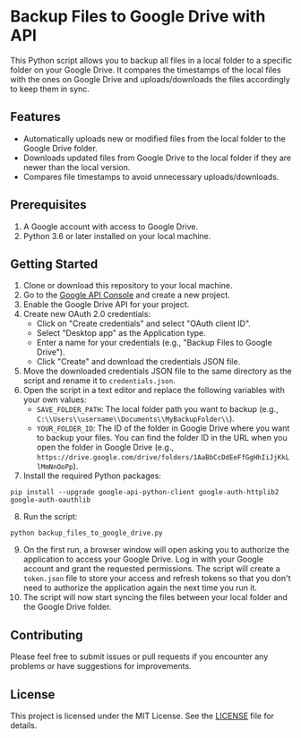 # Backup Files to Google Drive with API
This Python script allows you to backup all files in a local folder to a specific folder on your Google Drive. It compares the timestamps of the local files with the ones on Google Drive and uploads/downloads the files accordingly to keep them in sync.

## Features
- Automatically uploads new or modified files from the local folder to the Google Drive folder.
- Downloads updated files from Google Drive to the local folder if they are newer than the local version.
- Compares file timestamps to avoid unnecessary uploads/downloads.

## Prerequisites
1. A Google account with access to Google Drive.
2. Python 3.6 or later installed on your local machine.

## Getting Started
1. Clone or download this repository to your local machine.
2. Go to the [Google API Console](https://console.developers.google.com/) and create a new project.
3. Enable the Google Drive API for your project.
4. Create new OAuth 2.0 credentials:
    - Click on "Create credentials" and select "OAuth client ID".
    - Select "Desktop app" as the Application type.
    - Enter a name for your credentials (e.g., "Backup Files to Google Drive").
    - Click "Create" and download the credentials JSON file.
5. Move the downloaded credentials JSON file to the same directory as the script and rename it to `credentials.json`.
6. Open the script in a text editor and replace the following variables with your own values:
    - `SAVE_FOLDER_PATH`: The local folder path you want to backup (e.g., `C:\\Users\\username\\Documents\\MyBackupFolder\\`).
    - `YOUR_FOLDER_ID`: The ID of the folder in Google Drive where you want to backup your files. You can find the folder ID in the URL when you open the folder in Google Drive (e.g., `https://drive.google.com/drive/folders/1AaBbCcDdEeFfGgHhIiJjKkLlMmNnOoPp`).
7. Install the required Python packages:
```
pip install --upgrade google-api-python-client google-auth-httplib2 google-auth-oauthlib
```
8. Run the script:
```
python backup_files_to_google_drive.py
```
9. On the first run, a browser window will open asking you to authorize the application to access your Google Drive. Log in with your Google account and grant the requested permissions. The script will create a `token.json` file to store your access and refresh tokens so that you don't need to authorize the application again the next time you run it.
10. The script will now start syncing the files between your local folder and the Google Drive folder.

## Contributing
Please feel free to submit issues or pull requests if you encounter any problems or have suggestions for improvements.

## License
This project is licensed under the MIT License. See the [LICENSE](/LICENSE) file for details.

